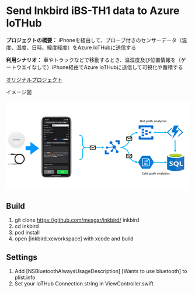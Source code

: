 # Send Inkbird iBS-TH1 data to Azure IoTHub
**プロジェクトの概要：** iPhoneを経由して、プローブ付きのセンサーデータ（温度、湿度、日時、緯度経度）をAzure IoTHubに送信する

**利用シナリオ：** 車やトラックなどで移動するとき、温湿度及び位置情報を（ゲートウエイなしで）iPhone経由でAzure IoTHubに送信して可視化や蓄積する


[オリジナルプロジェクト](https://github.com/Azure-Samples/azure-iot-samples-ios/tree/master/)

イメージ図

![イメージ図](https://github.com/mesgar/inkbird/blob/main/IMG_3693.PNG?raw=true)

## Build
1. git clone https://github.com/mesgar/inkbird/ inkbird</br>
2. cd inkbird</br>
3. pod install</br>
4. open [inkbird.xcworkspace] with xcode and build</br>

## Settings
1. Add [NSBluetoothAlwaysUsageDescription] [Wants to use bluetooth] to plist.info
2. Set your IoTHub Connection string in ViewController.swift
